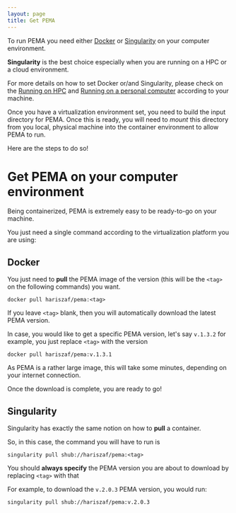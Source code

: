 ```yaml
---
layout: page
title: Get PEMA 
---
```



To run PEMA you need either [Docker](https://www.docker.com/) or [Singularity](https://sylabs.io/docs/) on your computer environment. 

**Singularity** is the best choice especially when you are running on a HPC or a cloud environment. 

For more details on how to set Docker or/and Singularity, please check on the [Running on HPC](https://hariszaf.github.io/pema_documentation/running_on_HPC/) and [Running on a personal computer]() according to your machine. 

Once you have a virtualization environment set, you need to build the input directory for PEMA. Once this is ready, you will need to *mount* this directory from you local, physical machine into the container environment to allow PEMA to run. 

Here are the steps to do so! 



# Get PEMA on your computer environment

Being containerized, PEMA is extremely easy to be ready-to-go on your machine. 

You just need a single command according to the virtualization platform you are using: 



## Docker 
You just need to **pull** the PEMA image of the version (this will be the `<tag>` on the following commands) you want. 

```
docker pull hariszaf/pema:<tag>
```
If you leave `<tag>` blank, then you will automatically download the latest PEMA version. 

In case, you would like to get a specific PEMA version, let's say `v.1.3.2` for example, you just replace `<tag>` with the version

```
docker pull hariszaf/pema:v.1.3.1
```

As PEMA is a rather large image, this will take some minutes, depending on your internet connection. 


Once the download is complete, you are ready to go!



## Singularity

Singularity has exactly the same notion on how to **pull** a container. 

So, in this case, the command you will have to run is

```
singularity pull shub://hariszaf/pema:<tag>
```

You should **always specify** the PEMA version you are about to download by replacing `<tag>` with that

For example, to download the `v.2.0.3` PEMA version, you would run:

```
singularity pull shub://hariszaf/pema:v.2.0.3
```









